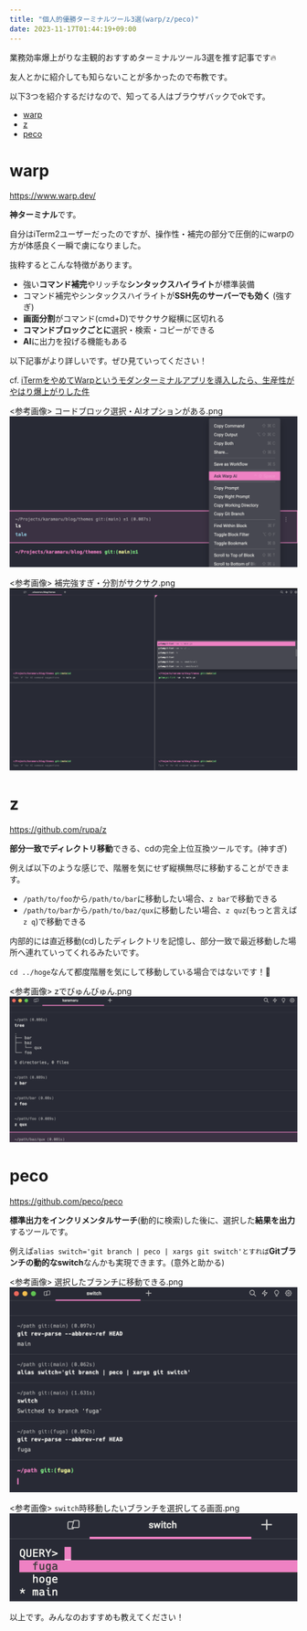 ```yaml
---
title: "個人的優勝ターミナルツール3選(warp/z/peco)"
date: 2023-11-17T01:44:19+09:00
---
```


業務効率爆上がりな主観的おすすめターミナルツール3選を推す記事です🔥

友人とかに紹介しても知らないことが多かったので布教です。

<!--more-->

以下3つを紹介するだけなので、知ってる人はブラウザバックでokです。

- [warp](https://www.warp.dev/)
- [z](https://github.com/rupa/z)
- [peco](https://github.com/peco/peco)

# warp

https://www.warp.dev/

**神ターミナル**です。

自分はiTerm2ユーザーだったのですが、操作性・補完の部分で圧倒的にwarpの方が体感良く一瞬で虜になりました。

抜粋するとこんな特徴があります。

- 強い**コマンド補完**やリッチな**シンタックスハイライト**が標準装備
- コマンド補完やシンタックスハイライトが**SSH先のサーバーでも効く** (強すぎ)
- **画面分割**がコマンド(cmd+D)でサクサク縦横に区切れる
- **コマンドブロックごとに**選択・検索・コピーができる
- **AI**に出力を投げる機能もある


以下記事がより詳しいです。ぜひ見ていってください！

cf. [iTermをやめてWarpというモダンターミナルアプリを導入したら、生産性がやはり爆上がりした件](https://zenn.dev/lclco/articles/03cc961bfd64c1)

<参考画像> コードブロック選択・AIオプションがある.png
![warp1.png](warp1.png)

<参考画像> 補完強すぎ・分割がサクサク.png
![warp2.png](warp2.png)

# z

https://github.com/rupa/z

**部分一致でディレクトリ移動**できる、cdの完全上位互換ツールです。(神すぎ)


例えば以下のような感じで、階層を気にせず縦横無尽に移動することができます。
- `/path/to/foo`から`/path/to/bar`に移動したい場合、`z bar`で移動できる
- `/path/to/bar`から`/path/to/baz/qux`に移動したい場合、`z quz`(もっと言えば`z q`)で移動できる


内部的には直近移動(cd)したディレクトリを記憶し、部分一致で最近移動した場所へ連れていってくれるみたいです。

`cd ../hoge`なんて都度階層を気にして移動している場合ではないです！🥺


<参考画像> zでびゅんびゅん.png
![z.png](z.png)

# peco

https://github.com/peco/peco

**標準出力をインクリメンタルサーチ**(動的に検索)した後に、選択した**結果を出力**するツールです。

例えば`alias switch='git branch | peco | xargs git switch'とすれば`**Gitブランチの動的なswitch**なんかも実現できます。(意外と助かる)

<参考画像> 選択したブランチに移動できる.png
![peco3.png](peco3.png)

<参考画像> `switch`時移動したいブランチを選択してる画面.png
![peco2.png](peco2.png)


以上です。みんなのおすすめも教えてください！
